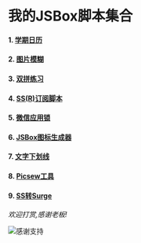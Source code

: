 # 我的JSBox脚本集合

#### 1. [学期日历](https://jsboxbbs.com/d/86--)

#### 2. [图片模糊](https://jsboxbbs.com/d/99--)

#### 3. [双拼练习](https://jsboxbbs.com/d/108--)

#### 4. [SS(R)订阅脚本](https://jsboxbbs.com/d/110-ss-r)

#### 5. [微信应用锁](https://jsboxbbs.com/d/120--/5)

#### 6. [JSBox图标生成器](https://jsboxbbs.com/d/135-jsbox)

#### 7. [文字下划线](https://jsboxbbs.com/d/167--)

#### 8. [Picsew工具](https://jsboxbbs.com/d/177-picsew)

#### 9. [SS转Surge](https://jsboxbbs.com/d/193-ss-surge-proxy)

*欢迎打赏,感谢老板!*

![感谢支持](https://raw.githubusercontent.com/Fndroid/jsbox_script/master/imgs/thankyou.jpg)
